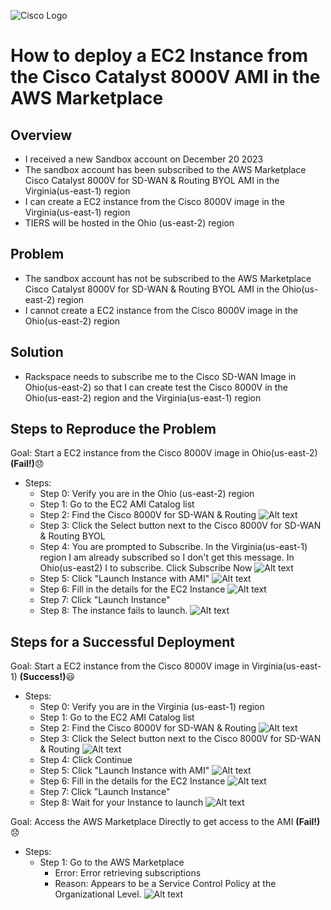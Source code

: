 ![Cisco Logo](images/cisco.png)
# How to deploy a EC2 Instance from the Cisco Catalyst 8000V AMI in the AWS Marketplace


## Overview
- I received a new Sandbox account on December 20 2023
- The sandbox account has been subscribed to the AWS Marketplace Cisco Catalyst 8000V for SD-WAN & Routing BYOL AMI in the Virginia(us-east-1) region
- I can create a EC2 instance from the Cisco 8000V image in the Virginia(us-east-1) region
- TIERS will be hosted in the Ohio (us-east-2) region

## Problem

- The sandbox account has not be subscribed to the AWS Marketplace Cisco Catalyst 8000V for SD-WAN & Routing BYOL AMI in the Ohio(us-east-2) region
- I cannot create a EC2 instance from the Cisco 8000V image in the Ohio(us-east-2) region


## Solution
- Rackspace needs to subscribe me to the Cisco SD-WAN Image in Ohio(us-east-2) so that I can create test the Cisco 8000V in the Ohio(us-east-2) region and the Virginia(us-east-1) region

## Steps to Reproduce the Problem</a>

Goal: Start a EC2 instance from the Cisco 8000V image in Ohio(us-east-2) **(Fail!)**:disappointed:
- Steps:
    - Step 0: Verify you are in the Ohio (us-east-2) region
    - Step 1: Go to the EC2 AMI Catalog list 
    - Step 2: Find the Cisco 8000V for SD-WAN & Routing
        ![Alt text](images/ec2-ami-catalog-fail.png)
    - Step 3: Click the Select button next to the Cisco 8000V for SD-WAN & Routing BYOL
    - Step 4: You are prompted to Subscribe.  In the Virginia(us-east-1) region I am already subscribed so I don't get this message.  In Ohio(us-east2) I to subscribe. Click Subscribe Now
        ![Alt text](images/ec2-ami-subscribe.png)
    - Step 5: Click "Launch Instance with AMI"
        ![Alt text](images/ec2-ami-launch-instance-fail.png)
    - Step 6: Fill in the details for the EC2 Instance
        ![Alt text](images/ec2-ami-instance-details-fail.png)
    - Step 7: Click "Launch Instance"
    - Step 8: The instance fails to launch.
        ![Alt text](images/ec2-launched-instance-fail.png)

## Steps for a Successful Deployment

Goal: Start a EC2 instance from the Cisco 8000V image in Virginia(us-east-1) **(Success!)**:smiley:
- Steps:
    - Step 0: Verify you are in the Virginia (us-east-1) region 
    - Step 1: Go to the EC2 AMI Catalog list 
    - Step 2: Find the Cisco 8000V for SD-WAN & Routing
        ![Alt text](images/ec2-ami-catalog.png)
    - Step 3: Click the Select button next to the Cisco 8000V for SD-WAN & Routing
        ![Alt text](images/ec2-ami-select-8000v.png)
    - Step 4: Click Continue
    - Step 5: Click "Launch Instance with AMI"
        ![Alt text](images/ec2-ami-launch-instance.png)
    - Step 6: Fill in the details for the EC2 Instance
        ![Alt text](images/ec2-ami-instance-details.png)
    - Step 7: Click "Launch Instance"
    - Step 8: Wait for your Instance to launch
        ![Alt text](images/ec2-launched-instance.png)


Goal: Access the AWS Marketplace Directly to get access to the AMI  **(Fail!)**:disappointed:
- Steps:
    - Step 1: Go to the AWS Marketplace
        - Error:  Error retrieving subscriptions
        - Reason: Appears to be a Service Control Policy at the Organizational Level. 
    ![Alt text](images/error-manage-subscription.png)


   




